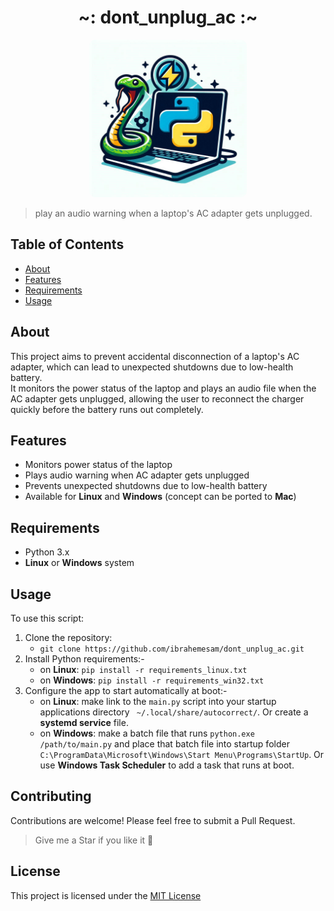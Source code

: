 <h1 align="center" style="font-weight: bold">~: dont_unplug_ac :~</h1>
<p align="center">
  <img src="logo.jpg" width="50%" style="border-radius: 10px;"/>
</p>

> play an audio warning when a laptop's AC adapter gets unplugged.

## Table of Contents

- [About](#about)
- [Features](#features)
- [Requirements](#requirements)
- [Usage](#usage)

## About

This project aims to prevent accidental disconnection of a laptop's AC adapter, which can lead to unexpected shutdowns due to low-health battery.<br>
It monitors the power status of the laptop and plays an audio file when the AC adapter gets unplugged, allowing the user to reconnect the charger quickly before the battery runs out completely.

## Features

- Monitors power status of the laptop
- Plays audio warning when AC adapter gets unplugged
- Prevents unexpected shutdowns due to low-health battery
- Available for <strong>Linux</strong> and <strong>Windows</strong> (concept can be ported to <strong>Mac</strong>)

## Requirements

- Python 3.x
- <strong>Linux</strong> or <strong>Windows</strong> system

## Usage

To use this script:

1. Clone the repository:
   - `git clone https://github.com/ibrahemesam/dont_unplug_ac.git`
2. Install Python requirements:-
   - on <strong>Linux</strong>: `pip install -r requirements_linux.txt`
   - on <strong>Windows</strong>: `pip install -r requirements_win32.txt`
3. Configure the app to start automatically at boot:-
   - on <strong>Linux</strong>: make link to the `main.py` script into your startup applications directory ` ~/.local/share/autocorrect/`. Or create a <strong>systemd service</strong> file.
   - on <strong>Windows</strong>: make a batch file that runs `python.exe /path/to/main.py` and place that batch file into startup folder `C:\ProgramData\Microsoft\Windows\Start Menu\Programs\StartUp`.
     Or use <strong>Windows Task Scheduler</strong> to add a task that runs at boot.

## Contributing

Contributions are welcome! Please feel free to submit a Pull Request.

> Give me a Star if you like it 🌟

## License

This project is licensed under the <a href="https://opensource.org/license/MIT">MIT License</a>
